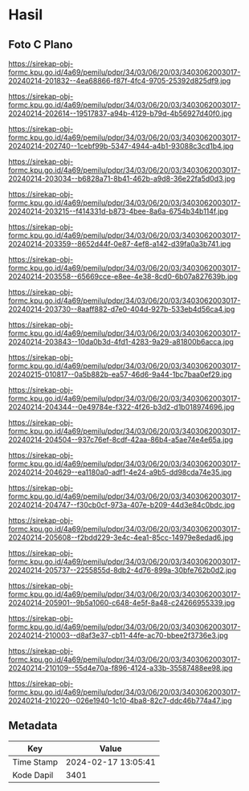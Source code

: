 # Hasil

## Foto C Plano

https://sirekap-obj-formc.kpu.go.id/4a69/pemilu/pdpr/34/03/06/20/03/3403062003017-20240214-201832--4ea68866-f87f-4fc4-9705-25392d825df9.jpg

https://sirekap-obj-formc.kpu.go.id/4a69/pemilu/pdpr/34/03/06/20/03/3403062003017-20240214-202614--19517837-a94b-4129-b79d-4b56927d40f0.jpg

https://sirekap-obj-formc.kpu.go.id/4a69/pemilu/pdpr/34/03/06/20/03/3403062003017-20240214-202740--1cebf99b-5347-4944-a4b1-93088c3cd1b4.jpg

https://sirekap-obj-formc.kpu.go.id/4a69/pemilu/pdpr/34/03/06/20/03/3403062003017-20240214-203034--b6828a71-8b41-462b-a9d8-36e22fa5d0d3.jpg

https://sirekap-obj-formc.kpu.go.id/4a69/pemilu/pdpr/34/03/06/20/03/3403062003017-20240214-203215--f414331d-b873-4bee-8a6a-6754b34b114f.jpg

https://sirekap-obj-formc.kpu.go.id/4a69/pemilu/pdpr/34/03/06/20/03/3403062003017-20240214-203359--8652d44f-0e87-4ef8-a142-d39fa0a3b741.jpg

https://sirekap-obj-formc.kpu.go.id/4a69/pemilu/pdpr/34/03/06/20/03/3403062003017-20240214-203558--65669cce-e8ee-4e38-8cd0-6b07a827639b.jpg

https://sirekap-obj-formc.kpu.go.id/4a69/pemilu/pdpr/34/03/06/20/03/3403062003017-20240214-203730--8aaff882-d7e0-404d-927b-533eb4d56ca4.jpg

https://sirekap-obj-formc.kpu.go.id/4a69/pemilu/pdpr/34/03/06/20/03/3403062003017-20240214-203843--10da0b3d-4fd1-4283-9a29-a81800b6acca.jpg

https://sirekap-obj-formc.kpu.go.id/4a69/pemilu/pdpr/34/03/06/20/03/3403062003017-20240215-010817--0a5b882b-ea57-46d6-9a44-1bc7baa0ef29.jpg

https://sirekap-obj-formc.kpu.go.id/4a69/pemilu/pdpr/34/03/06/20/03/3403062003017-20240214-204344--0e49784e-f322-4f26-b3d2-d1b018974696.jpg

https://sirekap-obj-formc.kpu.go.id/4a69/pemilu/pdpr/34/03/06/20/03/3403062003017-20240214-204504--937c76ef-8cdf-42aa-86b4-a5ae74e4e65a.jpg

https://sirekap-obj-formc.kpu.go.id/4a69/pemilu/pdpr/34/03/06/20/03/3403062003017-20240214-204629--ea1180a0-adf1-4e24-a9b5-dd98cda74e35.jpg

https://sirekap-obj-formc.kpu.go.id/4a69/pemilu/pdpr/34/03/06/20/03/3403062003017-20240214-204747--f30cb0cf-973a-407e-b209-44d3e84c0bdc.jpg

https://sirekap-obj-formc.kpu.go.id/4a69/pemilu/pdpr/34/03/06/20/03/3403062003017-20240214-205608--f2bdd229-3e4c-4ea1-85cc-14979e8edad6.jpg

https://sirekap-obj-formc.kpu.go.id/4a69/pemilu/pdpr/34/03/06/20/03/3403062003017-20240214-205737--2255855d-8db2-4d76-899a-30bfe762b0d2.jpg

https://sirekap-obj-formc.kpu.go.id/4a69/pemilu/pdpr/34/03/06/20/03/3403062003017-20240214-205901--9b5a1060-c648-4e5f-8a48-c24266955339.jpg

https://sirekap-obj-formc.kpu.go.id/4a69/pemilu/pdpr/34/03/06/20/03/3403062003017-20240214-210003--d8af3e37-cb11-44fe-ac70-bbee2f3736e3.jpg

https://sirekap-obj-formc.kpu.go.id/4a69/pemilu/pdpr/34/03/06/20/03/3403062003017-20240214-210109--55d4e70a-f896-4124-a33b-35587488ee98.jpg

https://sirekap-obj-formc.kpu.go.id/4a69/pemilu/pdpr/34/03/06/20/03/3403062003017-20240214-210220--026e1940-1c10-4ba8-82c7-ddc46b774a47.jpg


## Metadata

| Key        | Value               |
| ---------- | ------------------- |
| Time Stamp | 2024-02-17 13:05:41 |
| Kode Dapil | 3401                |



